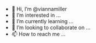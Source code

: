 - 👋 Hi, I’m @viannamiller
- 👀 I’m interested in ...
- 🌱 I’m currently learning ...
- 💞️ I’m looking to collaborate on ...
- 📫 How to reach me ...

<!---
viannamiller/viannamiller is a ✨ special ✨ repository because its `README.md` (this file) appears on your GitHub profile.
You can click the Preview link to take a look at your changes.
--->
